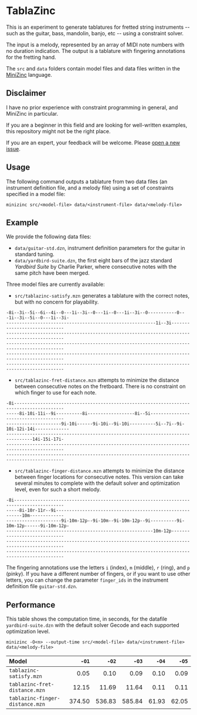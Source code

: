 # TablaZinc

This is an experiment to generate tablatures for fretted string instruments --
such as the guitar, bass, mandolin,  banjo, etc -- using a constraint solver.

The input is a melody, represented by an array of MIDI note numbers
with no duration indication.
The output is a tablature with fingering annotations for the fretting hand.

The `src` and `data` folders contain model files and data files
written in the [MiniZinc](https://www.minizinc.org/) language.

Disclaimer
----------

I have no prior experience with constraint programming in general,
and MiniZinc in particular.

If you are a beginner in this field and are looking for well-written examples,
this repository might not be the right place.

If you are an expert, your feedback will be welcome.
Please [open a new issue](https://github.com/senshu/TablaZinc/issues).

Usage
-----

The following command outputs a tablature from two data files
(an instrument definition file, and a melody file)
using a set of constraints specified in a model file:

```
minizinc src/<model-file> data/<instrument-file> data/<melody-file>
```

Example
-------

We provide the following data files:

* `data/guitar-std.dzn`, instrument definition parameters for the guitar in standard tuning.
* `data/yardbird-suite.dzn`, the first eight bars of the jazz standard *Yardbird Suite* by Charlie Parker,
  where consecutive notes with the same pitch have been merged.

Three model files are currently available:

* `src/tablazinc-satisfy.mzn` generates a tablature with the correct notes, but
  with no concern for playability.

```
-8i--3i--5i--6i--4i--0---1i--3i--0---1i--0---1i--3i--0-----------0---1i--3i--5i--0---1i--3i-
---------------------------------------------------------1i--3i-----------------------------
--------------------------------------------------------------------------------------------
--------------------------------------------------------------------------------------------
--------------------------------------------------------------------------------------------
--------------------------------------------------------------------------------------------
```

* `src/tablazinc-fret-distance.mzn` attempts to minimize the distance between
  consecutive notes on the fretboard. There is no constraint on which finger to use for each note.

```
-8i-----------------------------------------------------------------------------------------
-----8i-10i-11i--9i----------8i------------------8i--5i-------------------------------------
---------------------9i-10i------9i-10i--9i-10i----------5i--7i--9i-10i-12i-14i-------------
--------------------------------------------------------------------------------14i-15i-17i-
--------------------------------------------------------------------------------------------
--------------------------------------------------------------------------------------------
```

* `src/tablazinc-finger-distance.mzn` attempts to minimize the distance between
  finger locations for consecutive notes. This version can take several minutes to complete
  with the default solver and optimization level, even for such a short melody.

```
-8i-----------------------------------------------------------------------------------------
-----8i-10r-11r--9i---------------------------------------------------------10m-------------
---------------------9i-10m-12p--9i-10m--9i-10m-12p--9i----------9i-10m-12p------9i-10m-12p-
--------------------------------------------------------10m-12p-----------------------------
--------------------------------------------------------------------------------------------
--------------------------------------------------------------------------------------------
```

The fingering annotations use the letters `i` (index), `m` (middle), `r` (ring), and `p` (pinky).
If you have a different number of fingers, or if you want to use other letters,
you can change the parameter `finger_ids` in the instrument definition file `guitar-std.dzn`.

Performance
-----------

This table shows the computation time, in seconds, for the datafile `yardbird-suite.dzn`
with the default solver Gecode and each supported optimization level.

```
minizinc -O<n> --output-time src/<model-file> data/<instrument-file> data/<melody-file>
```

| Model                           |  `-O1` |  `-O2` |  `-O3` | `-O4` | `-O5` |
|:--------------------------------|-------:|-------:|-------:|------:|------:|
| `tablazinc-satisfy.mzn`         |   0.05 |   0.10 |   0.09 |  0.10 |  0.09 |
| `tablazinc-fret-distance.mzn`   |  12.15 |  11.69 |  11.64 |  0.11 |  0.11 |
| `tablazinc-finger-distance.mzn` | 374.50 | 536.83 | 585.84 | 61.93 | 62.05 |
